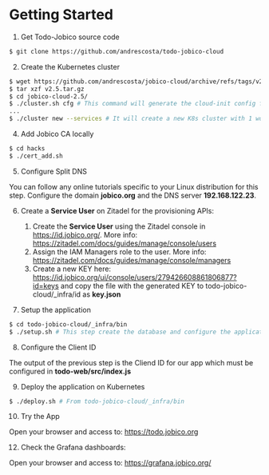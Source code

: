# Getting Started

1. Get Todo-Jobico source code

```bash 
$ git clone https://github.com/andrescosta/todo-jobico-cloud
```

2. Create the Kubernetes cluster

```bash
$ wget https://github.com/andrescosta/jobico-cloud/archive/refs/tags/v2.5.tar.gz
$ tar xzf v2.5.tar.gz 
$ cd jobico-cloud-2.5/
$ ./cluster.sh cfg # This command will generate the cloud-init config files.
...
$ ./cluster new --services # It will create a new K8s cluster with 1 worker node and extras.
```

4. Add Jobico CA locally
```bash
$ cd hacks
$ ./cert_add.sh
```

5. Configure Split DNS

You can follow any online tutorials specific to your Linux distribution for this step. Configure the domain **jobico.org** and the DNS server **192.168.122.23**.

6. Create a **Service User** on Zitadel for the provisioning APIs:

   1. Create the **Service User** using the Zitadel console in https://id.jobico.org/. More info: https://zitadel.com/docs/guides/manage/console/users
   2. Assign the IAM Managers role to the user. More info: https://zitadel.com/docs/guides/manage/console/managers
   3. Create a new KEY here: https://id.jobico.org/ui/console/users/279426608861806877?id=keys and copy the file with the generated KEY to todo-jobico-cloud/_infra/id as **key.json**
  
7. Setup the application

```bash
$ cd todo-jobico-cloud/_infra/bin
$ ./setup.sh # This step create the database and configure the application on Zitadel.
```
8. Configure the Client ID

The output of the previous step is the Cliend ID for our app which must be configured in **todo-web/src/index.js**

9. Deploy the application on Kubernetes

```bash
$ ./deploy.sh # From todo-jobico-cloud/_infra/bin
```
10. Try the App

Open your browser and access to: https://todo.jobico.org

12. Check the Grafana dashboards:

Open your browser and access to: https://grafana.jobico.org/
